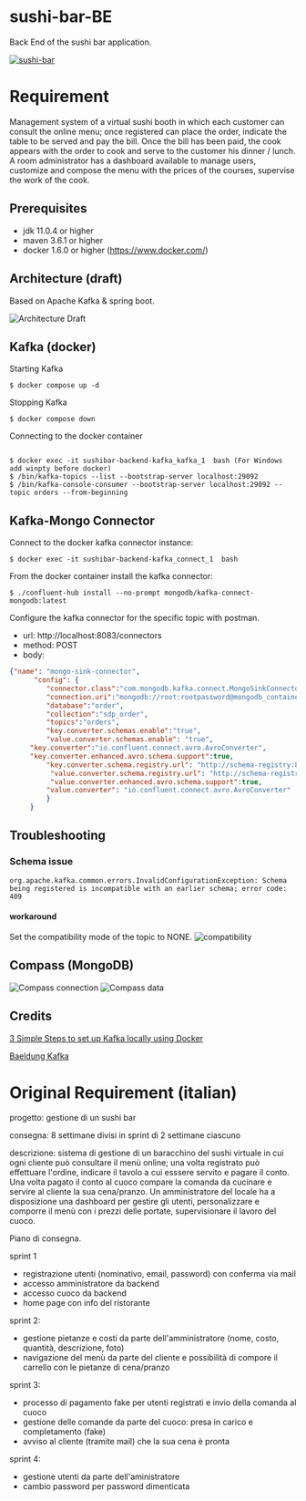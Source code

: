 # sushi-bar-BE 
Back End of the sushi bar application.

[![sushi-bar](https://circleci.com/gh/sushi-bar/sushi-bar-BE.svg?style=svg)](https://app.circleci.com/pipelines/github/sushi-bar/sushi-bar-BE)


# Requirement
Management system of a virtual sushi booth in which each customer can consult the online menu; once registered
can place the order, indicate the table to be served and pay the bill.
Once the bill has been paid, the cook appears with the order to cook and serve to the customer his dinner / lunch.
A room administrator has a dashboard available to manage users, customize and compose the menu with the prices of the courses, supervise the
work of the cook.

## Prerequisites

- jdk 11.0.4 or higher
- maven 3.6.1 or higher
- docker 1.6.0 or higher (<https://www.docker.com/>)

## Architecture (draft)
Based on Apache Kafka & spring boot.

![Architecture Draft](docs/draft-arch.jpeg)

## Kafka (docker)

Starting Kafka
```shell
$ docker compose up -d

```

Stopping Kafka
```shell
$ docker compose down
```
Connecting to the docker container
```shell

$ docker exec -it sushibar-backend-kafka_kafka_1  bash (For Windows add winpty before docker)
$ /bin/kafka-topics --list --bootstrap-server localhost:29092
$ /bin/kafka-console-consumer --bootstrap-server localhost:29092 --topic orders --from-beginning
```

## Kafka-Mongo Connector
Connect to the docker kafka connector instance:

```shell
$ docker exec -it sushibar-backend-kafka_connect_1  bash
```

From the docker container install the kafka connector:
```shell
$ ./confluent-hub install --no-prompt mongodb/kafka-connect-mongodb:latest
```

Configure the kafka connector for the specific topic with postman.

* url: http://localhost:8083/connectors
* method: POST
* body:
```json
{"name": "mongo-sink-connector",
      "config": {
         "connector.class":"com.mongodb.kafka.connect.MongoSinkConnector",
         "connection.uri":"mongodb://root:rootpassword@mongodb_container",
         "database":"order",
         "collection":"sdp_order",
         "topics":"orders",
         "key.converter.schemas.enable":"true",
         "value.converter.schemas.enable": "true",
     "key.converter":"io.confluent.connect.avro.AvroConverter",
     "key.converter.enhanced.avro.schema.support":true,	
         "key.converter.schema.registry.url": "http://schema-registry:8081",
          "value.converter.schema.registry.url": "http://schema-registry:8081",
          "value.converter.enhanced.avro.schema.support":true,
         "value.converter": "io.confluent.connect.avro.AvroConverter"
         }
     }
```

## Troubleshooting
### Schema issue
```shell
org.apache.kafka.common.errors.InvalidConfigurationException: Schema being registered is incompatible with an earlier schema; error code: 409
```
#### workaround
Set the compatibility mode of the topic to NONE.
![compatibility](docs/compatibility-mode.png)




## Compass (MongoDB)
![Compass connection](docs/compass-connection.png)
![Compass data](docs/compass-data.png)

## Credits
[3 Simple Steps to set up Kafka locally using Docker](https://towardsdev.com/3-simple-steps-to-set-up-kafka-locally-using-docker-b07f71f0e2c9)

[Baeldung Kafka](https://www.baeldung.com/ops/kafka-docker-setup)


# Original Requirement (italian)



progetto: gestione di un sushi bar

consegna: 8 settimane divisi in sprint di 2 settimane ciascuno

descrizione: sistema di gestione di un baracchino del sushi virtuale in 
cui ogni cliente può consultare il menù online; una volta registrato
può effettuare l'ordine, indicare il tavolo a cui esssere servito e pagare il conto.
Una volta pagato il conto al cuoco compare la comanda da cucinare e servire
al cliente la sua cena/pranzo.
Un amministratore del locale ha a disposizione una dashboard per gestire gli utenti,
personalizzare e comporre il menù con i prezzi delle portate, supervisionare il 
lavoro del cuoco.

Piano di consegna.

sprint 1
- registrazione utenti (nominativo, email, password) con conferma via mail
- accesso amministratore da backend
- accesso cuoco da backend
- home page con info del ristorante

sprint 2:
- gestione pietanze e costi da parte dell'amministratore (nome, costo, quantità, descrizione, foto)
- navigazione del menù da parte del cliente e possibilità di compore il carrello con le pietanze di cena/pranzo

sprint 3:
- processo di pagamento fake per utenti registrati e invio della comanda al cuoco
- gestione delle comande da parte del cuoco: presa in carico e completamento (fake)
- avviso al cliente (tramite mail) che la sua cena è pronta

sprint 4:
- gestione utenti da parte dell'aministratore
- cambio password per password dimenticata


